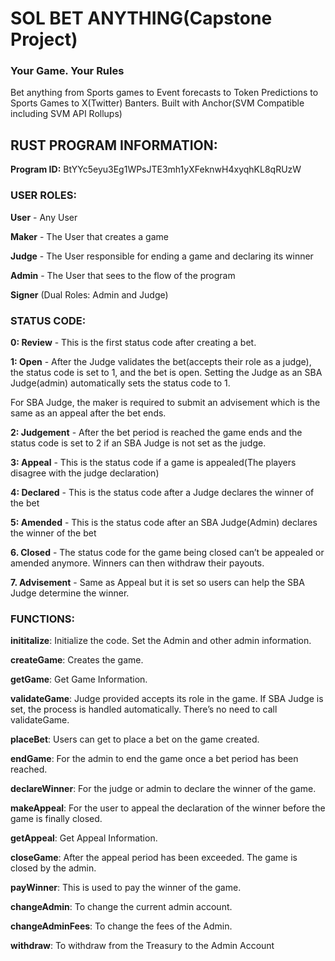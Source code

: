 ﻿# SOL BET ANYTHING(Capstone Project)

### Your Game. Your Rules

Bet anything from Sports games to Event forecasts to Token Predictions to Sports Games to X(Twitter) Banters. Built with Anchor(SVM Compatible including SVM API Rollups)

## RUST PROGRAM INFORMATION:

**Program ID:** BtYYc5eyu3Eg1WPsJTE3mh1yXFeknwH4xyqhKL8qRUzW 

### USER ROLES:

**User** - Any User

**Maker** - The User that creates a game

**Judge** - The User responsible for ending a game and declaring its winner

**Admin** - The User that sees to the flow of the program

**Signer** (Dual Roles: Admin and Judge)


### STATUS CODE:

**0: Review** - This is the first status code after creating a bet.

**1: Open** - After the Judge validates the bet(accepts their role as a judge), the status code is set to 1, and the bet is open. Setting the Judge as an SBA Judge(admin) automatically sets the status code to 1.

For SBA Judge, the maker is required to submit an advisement which is the same as an appeal after the bet ends.

**2: Judgement** - After the bet period is reached the game ends and the status code is set to 2 if an SBA Judge is not set as the judge.

**3: Appeal** - This is the status code if a game is appealed(The players disagree with the judge declaration)

**4: Declared** - This is the status code after a Judge declares the winner of the bet

**5: Amended** - This is the status code after an SBA Judge(Admin) declares the winner of the bet

**6. Closed** - The status code for the game being closed can’t be appealed or amended anymore. Winners can then withdraw their payouts.

**7. Advisement** - Same as Appeal but it is set so users can help the SBA Judge determine the winner.


### FUNCTIONS:

**inititalize**: Initialize the code. Set the Admin and other admin information. 

**createGame**: Creates the game.

**getGame**: Get Game Information.

**validateGame**: Judge provided accepts its role in the game. If SBA Judge is set, the process is handled automatically. There’s no need to call validateGame.

**placeBet**: Users can get to place a bet on the game created.

**endGame**: For the admin to end the game once a bet period has been reached. 

**declareWinner**: For the judge or admin to declare the winner of the game.

**makeAppeal**: For the user to appeal the declaration of the winner before the game is finally closed.

**getAppeal**: Get Appeal Information.

**closeGame**: After the appeal period has been exceeded. The game is closed by the admin.

**payWinner**: This is used to pay the winner of the game. 

**changeAdmin**: To change the current admin account. 

**changeAdminFees**: To change the fees of the Admin.

**withdraw**: To withdraw from the Treasury to the Admin Account

  
